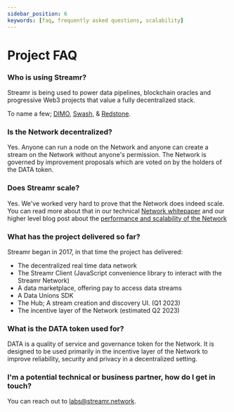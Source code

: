 ```yaml
---
sidebar_position: 6
keywords: [faq, frequently asked questions, scalability]
---
```


# Project FAQ

### Who is using Streamr?
Streamr is being used to power data pipelines, blockchain oracles and progressive Web3 projects that value a fully decentralized stack.

To name a few; [DIMO](https://dimo.zone), [Swash](https://swashapp.io), & [Redstone](https://redstone.finance).

<!-- TODO: Add some more clearer use cases  -->
### Is the Network decentralized?
Yes. Anyone can run a node on the Network and anyone can create a stream on the Network without anyone's permission. The Network is governed by improvement proposals which are voted on by the holders of the DATA token.

### Does Streamr scale?
Yes. We've worked very hard to prove that the Network does indeed scale. You can read more about that in our technical [Network whitepaper](https://streamr.network/network-whitepaper) and our higher level blog post about the [performance and scalability of the Network](https://blog.streamr.network/streamr-network-performance-and-scalability-whitepaper/)

### What has the project delivered so far?
Streamr began in 2017, in that time the project has delivered:
- The decentralized real time data network
- The Streamr Client (JavaScript convenience library to interact with the Streamr Network)
- A data marketplace, offering pay to access data streams
- A Data Unions SDK
- The Hub; A stream creation and discovery UI. (Q1 2023)
- The incentive layer of the Network (estimated Q2 2023)

### What is the DATA token used for?
DATA is a quality of service and governance token for the Network. It is designed to be used primarily in the incentive layer of the Network to improve reliability, security and privacy in a decentralized setting.

### I'm a potential technical or business partner, how do I get in touch?
You can reach out to [labs@streamr.network](mailto:labs@streamr.network).
